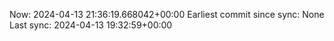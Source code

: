 Now: 2024-04-13 21:36:19.668042+00:00 Earliest commit since sync: None Last sync: 2024-04-13 19:32:59+00:00
